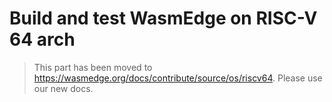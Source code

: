 # Build and test WasmEdge on RISC-V 64 arch

> This part has been moved to  <https://wasmedge.org/docs/contribute/source/os/riscv64>. Please use our new docs.
